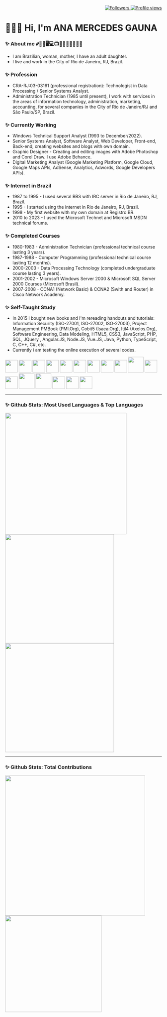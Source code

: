 <div align="right">   
<a href="https://github.com/amgauna/">
<img src="https://img.shields.io/github/followers/amgauna?label=follow&style=social&link=https://www.github.com/amgauna/" 
 title="Follow me" alt="Followers" /> 
</a> 
<a href="https://github.com/amgauna">
<img src="https://komarev.com/ghpvc/?username=amgauna&label=Profile%20views&color=0e75b6&style=flat-square&color=yellow&link=https://www.github.com/amgauna/" title="Profile views" alt="Profile views" /> 
</a>
</div>

# 👩🏻‍💻 Hi, I'm ANA MERCEDES GAUNA
	
### ✨ About me 💕🐶😺🖥️💻📺🎦🎸🍔🍕🌭🧁🍰
* I am Brazilian, woman, mother, I have an adult daughter.
* I live and work in the City of Rio de Janeiro, RJ, Brazil.

### ✨ Profession
* CRA-RJ:03-03161 (professional registration): Technologist in Data Processing / Senior Systems Analyst.
* Administration Technician (1985 until present), I work with services in the areas of information technology, administration, marketing, accounting, for several companies in the City of Rio de Janeiro/RJ and São Paulo/SP, Brazil.

### ✨ Currently Working
* Windows Technical Support Analyst (1993 to December/2022).
* Senior Systems Analyst, Software Analyst, Web Developer, Front-end, Back-end, creating websites and blogs with own domain.
* Graphic Designer - Creating and editing images with Adobe Photoshop and Corel Draw. I use Adobe Behance.
* Digital Marketing Analyst (Google Marketing Platform, Google Cloud, Google Maps APIs, AdSense, Analytics, Adwords, Google Developers APIs).

### ✨ Internet in Brazil
* 1987 to 1995 - I used several BBS with IRC server in Rio de Janeiro, RJ, Brazil.
* 1995 - I started using the internet in Rio de Janeiro, RJ, Brazil.
* 1998 - My first website with my own domain at Registro.BR.
* 2010 to 2023 - I used the Microsoft Technet and Microsoft MSDN technical forums.

### ✨ Completed Courses
* 1980-1983 - Administration Technician (professional technical course lasting 3 years).
* 1987-1988 - Computer Programming (professional technical course lasting 12 months).
* 2000-2003 - Data Processing Technology (completed undergraduate course lasting 3 years).
* 2001-2002 - Microsoft Windows Server 2000 & Microsoft SQL Server 2000 Courses (Microsoft Brasil). 
* 2007-2008 - CCNA1 (Network Basic) & CCNA2 (Swith and Router) in Cisco Network Academy.

### ✨ Self-Taught Study
* In 2015 I bought new books and I'm rereading handouts and tutorials: Information Security (ISO-27001, ISO-27002, ISO-27003), Project Management PMBook (PMI.Org), Cobit5 (Isaca.Org), Itil4 (Axelos.Org), Software Engineering, Data Modeling, HTML5, CSS3, JavaScript, PHP, SQL, JQuery , Angular.JS, Node.JS, Vue.JS, Java, Python, TypeScript, C, C++, C#, etc.
* Currently i am testing the online execution of several codes.

<div style="display: inline_block">
<img src="https://cdn.jsdelivr.net/gh/devicons/devicon/icons/vscode/vscode-original.svg" width="40" height="auto" /> 
<img src="https://cdn.jsdelivr.net/gh/devicons/devicon/icons/html5/html5-original-wordmark.svg" width="40" height="auto" />
<img src="https://cdn.jsdelivr.net/gh/devicons/devicon/icons/css3/css3-original-wordmark.svg" width="40" height="auto" />
<img src="https://cdn.jsdelivr.net/gh/devicons/devicon/icons/javascript/javascript-original.svg" width="40" height="auto" /> 
<img src="https://cdn.jsdelivr.net/gh/devicons/devicon/icons/jquery/jquery-original.svg" width="40" height="auto" /> 
<img src="https://cdn.jsdelivr.net/gh/devicons/devicon/icons/nodejs/nodejs-original.svg" width="40" height="auto" />
<img src="https://cdn.jsdelivr.net/gh/devicons/devicon/icons/react/react-original.svg" width="40" height="auto" />  
<img src="https://cdn.jsdelivr.net/gh/devicons/devicon/icons/angularjs/angularjs-original.svg" width="40" height="auto" />  
<img src="https://cdn.jsdelivr.net/gh/devicons/devicon/icons/vuejs/vuejs-original.svg" width="40" height="auto" /> 
<img src="https://cdn.jsdelivr.net/gh/devicons/devicon/icons/php/php-original.svg" width="50" height="auto" />
<img src="https://cdn.jsdelivr.net/gh/devicons/devicon/icons/typescript/typescript-original.svg" width="40" height="auto" />  
<img src="https://cdn.jsdelivr.net/gh/devicons/devicon/icons/mysql/mysql-original.svg" width="40" height="auto" />
<img src="https://cdn.jsdelivr.net/gh/devicons/devicon/icons/java/java-original-wordmark.svg" width="50" height="auto" />
<img src="https://cdn.jsdelivr.net/gh/devicons/devicon/icons/python/python-original-wordmark.svg"  width="50" height="auto" />	
<img src="https://cdn.jsdelivr.net/gh/devicons/devicon/icons/c/c-original.svg" width="40" height="auto" />  	
<img src="https://cdn.jsdelivr.net/gh/devicons/devicon/icons/cplusplus/cplusplus-original.svg" width="40" height="auto" />
<img src="https://cdn.jsdelivr.net/gh/devicons/devicon/icons/csharp/csharp-original.svg" width="40" height="auto" />  
</div>

---
### ✨ Github Stats: Most Used Languages & Top Languages

<div class="top-left"> 
<a href="https://github.com/amgauna/github-readme-stats" />
<img width="390" height="auto" align="left" src="https://github-readme-stats.vercel.app/api/top-langs?username=amgauna&layout=compact&langs_count=30&card_width=320" /> </a>
</div>

<div class="top-right">
<a href="https://github.com/amgauna/github-readme-stats" />
<img width="350" height="auto" align="top" src="https://github-profile-summary-cards.vercel.app/api/cards/repos-per-language?&langs_count=30&username=amgauna&theme=default" /> </a>
<a href="https://github.com/amgauna/github-readme-stats" />
<img width="350" height="auto" align="top" src="https://github-profile-summary-cards.vercel.app/api/cards/most-commit-language?&langs_count=30&username=amgauna&theme=default" /> </a>
</div> 
 
---
### ✨ Github Stats: Total Contributions

<div class="right"> 
<a href="https://github.com/amgauna/github-readme-stats" />
<img width="450" height="auto" align="center" src="https://github-readme-streak-stats.herokuapp.com/?user=amgauna&theme=default" /> </a>  
<a href="https://github.com/amgauna/github-readme-stats" />
<img width="310" height="auto" align="center" src="https://github-profile-summary-cards.vercel.app/api/cards/stats?&langs_count=30&username=amgauna&theme=default" /> </a>
</div>

